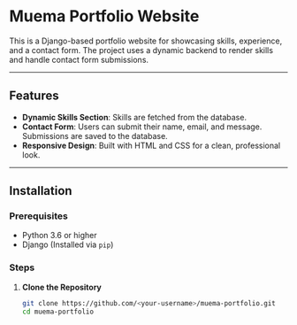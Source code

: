 # Muema Portfolio Website

This is a Django-based portfolio website for showcasing skills, experience, and a contact form. The project uses a dynamic backend to render skills and handle contact form submissions.

---

## Features

- **Dynamic Skills Section**: Skills are fetched from the database.
- **Contact Form**: Users can submit their name, email, and message. Submissions are saved to the database.
- **Responsive Design**: Built with HTML and CSS for a clean, professional look.

---

## Installation

### Prerequisites
- Python 3.6 or higher
- Django (Installed via `pip`)

### Steps

1. **Clone the Repository**
   ```bash
   git clone https://github.com/<your-username>/muema-portfolio.git
   cd muema-portfolio
